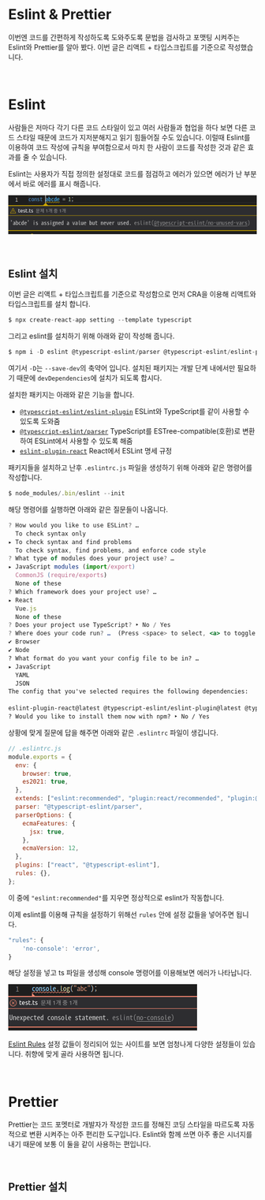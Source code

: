 # Eslint & Prettier

이번엔 코드를 간편하게 작성하도록 도와주도록 문법을 검사하고 포맷팅 시켜주는 Eslint와 Prettier를 알아 봤다. 이번 글은 리액트 + 타입스크립트를 기준으로 작성했습니다.

<br />
 
# Eslint

사람들은 저마다 각기 다른 코드 스타일이 있고 여러 사람들과 협업을 하다 보면 다른 코드 스타일 때문에 코드가 지저분해지고 읽기 힘들어질 수도 있습니다. 이럴때 Eslint를 이용하여 코드 작성에 규칙을 부여함으로서 마치 한 사람이 코드를 작성한 것과 같은 효과를 줄 수 있습니다.

Eslint는 사용자가 직접 정의한 설정대로 코드를 점검하고 에러가 있으면 에러가 난 부분에서 바로 에러를 표시 해줍니다.

![](./image/eslint_1.png)

<br />
 
## Eslint 설치

이번 글은 리액트 + 타입스크립트를 기준으로 작성함으로 먼저 CRA을 이용해 리액트와 타입스크립트를 설치 합니다.

```jsx
$ npx create-react-app setting --template typescript
```

그리고 eslint를 설치하기 위해 아래와 같이 작성해 줍니다.

```jsx
$ npm i -D eslint @typescript-eslint/parser @typescript-eslint/eslint-plugin eslint-plugin-react
```

여기서 `-D`는 `--save-dev`의 축약어 입니다. 설치된 패키지는 개발 단계 내에서만 필요하기 때문에 `devDependencies`에 설치가 되도록 합시다.

설치한 패키지는 아래와 같은 기능을 합니다.

- [`@typescript-eslint/eslint-plugin`](https://www.npmjs.com/package/@typescript-eslint/eslint-plugin) ESLint와 TypeScript를 같이 사용할 수 있도록 도와줌
- [`@typescript-eslint/parser`](https://www.npmjs.com/package/@typescript-eslint/parser) TypeScript를 ESTree-compatible(호환)로 변환하여 ESLint에서 사용할 수 있도록 해줌
- [`eslint-plugin-react`](https://github.com/yannickcr/eslint-plugin-react) React에서 ESLint 명세 규정

패키지들을 설치하고 난후 `.eslintrc.js` 파일을 생성하기 위해 아래와 같은 명령어를 작성합니다.

```jsx
$ node_modules/.bin/eslint --init
```

해당 명령어를 실행하면 아래와 같은 질문들이 나옵니다.

```jsx
? How would you like to use ESLint? …
  To check syntax only
▸ To check syntax and find problems
  To check syntax, find problems, and enforce code style
? What type of modules does your project use? …
▸ JavaScript modules (import/export)
  CommonJS (require/exports)
  None of these
? Which framework does your project use? …
▸ React
  Vue.js
  None of these
? Does your project use TypeScript? ‣ No / Yes
? Where does your code run? …  (Press <space> to select, <a> to toggle all, <i> to invert selection)
✔ Browser
✔ Node
? What format do you want your config file to be in? …
▸ JavaScript
  YAML
  JSON
The config that you've selected requires the following dependencies:

eslint-plugin-react@latest @typescript-eslint/eslint-plugin@latest @typescript-eslint/parser@latest
? Would you like to install them now with npm? ‣ No / Yes
```

상황에 맞게 질문에 답을 해주면 아래와 같은 `.eslintrc` 파일이 생깁니다.

```jsx
// .eslintrc.js
module.exports = {
  env: {
    browser: true,
    es2021: true,
  },
  extends: ["eslint:recommended", "plugin:react/recommended", "plugin:@typescript-eslint/recommended"],
  parser: "@typescript-eslint/parser",
  parserOptions: {
    ecmaFeatures: {
      jsx: true,
    },
    ecmaVersion: 12,
  },
  plugins: ["react", "@typescript-eslint"],
  rules: {},
};
```

이 중에 `"eslint:recommended"`를 지우면 정상적으로 eslint가 작동합니다.

이제 eslint를 이용해 규칙을 설정하기 위해선 `rules` 안에 설정 값들을 넣어주면 됩니다.

```jsx
"rules": {
	'no-console': 'error',
}
```

해당 설정을 넣고 ts 파일을 생성해 console 명령어를 이용해보면 에러가 나타납니다.

![](./image/eslint_2.png)

[Eslint Rules](https://eslint.org/docs/rules/) 설정 값들이 정리되어 있는 사이트를 보면 엄청나게 다양한 설정들이 있습니다. 취향에 맞게 골라 사용하면 됩니다.

<br />
 
# Prettier

Prettier는 코드 포멧터로 개발자가 작성한 코드를 정해진 코딩 스타일을 따르도록 자동적으로 변환 시켜주는 아주 편리한 도구입니다. Eslint와 함께 쓰면 아주 좋은 시너지를 내기 때문에 보통 이 둘을 같이 사용하는 편입니다.

<br />
 
## Prettier 설치
